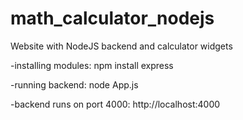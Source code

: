 # math_calculator_nodejs
Website with NodeJS backend and calculator widgets

-installing modules: 
npm install express

-running backend: 
node App.js

-backend runs on port 4000:
http://localhost:4000
